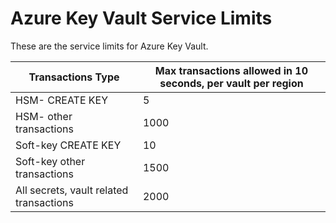 <properties
   pageTitle="Azure Key Vault Service Limits | Microsoft Azure"
   description="Learn about the service limits for Azure Key Vault."
   documentationCenter="dev-center-name"
   services="key-vault"  
   authors="msmbaldwin"
   manager="mbaldwin"
   editor=""/>

<tags
   ms.service="key-vault"
   ms.devlang="na"
   ms.topic="article"
   ms.tgt_pltfrm="na"
   ms.workload="identity"
   ms.date="01/08/2016"
   ms.author="mbaldwin"/>

# Azure Key Vault Service Limits
These are the service limits for Azure Key Vault.


| Transactions Type	| Max transactions allowed in 10 seconds, per vault per region
--- | ---
| HSM- CREATE KEY | 5
| HSM- other transactions | 1000
| Soft-key CREATE KEY | 10
| Soft-key other transactions | 1500
| All secrets, vault related transactions | 2000
 
 


